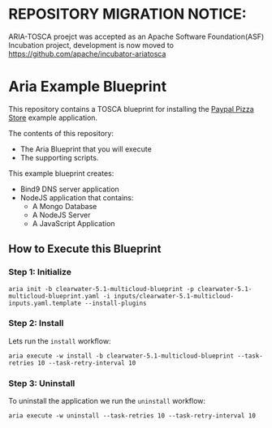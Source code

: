 REPOSITORY MIGRATION NOTICE:
============================

ARIA-TOSCA proejct was accepted as an Apache Software Foundation(ASF) Incubation project, development is now moved to https://github.com/apache/incubator-ariatosca 


# Aria Example Blueprint

This repository contains a TOSCA blueprint for installing the [Paypal Pizza Store](https://github.com/paypal/rest-api-sample-app-nodejs/) example application.

The contents of this repository:

- The Aria Blueprint that you will execute
- The supporting scripts.

This example blueprint creates:

- Bind9 DNS server application
- NodeJS application that contains:
    - A Mongo Database
    - A NodeJS Server
    - A JavaScript Application

## How to Execute this Blueprint


### Step 1: Initialize

`aria init -b clearwater-5.1-multicloud-blueprint -p clearwater-5.1-multicloud-blueprint.yaml -i inputs/clearwater-5.1-multicloud-inputs.yaml.template --install-plugins`

### Step 2: Install

Lets run the `install` workflow:

`aria execute -w install -b clearwater-5.1-multicloud-blueprint --task-retries 10 --task-retry-interval 10`

### Step 3: Uninstall

To uninstall the application we run the `uninstall` workflow:

`aria execute -w uninstall --task-retries 10 --task-retry-interval 10`
